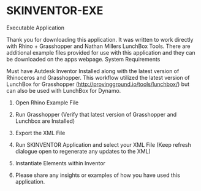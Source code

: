 # SKINVENTOR-EXE

Executable Application

Thank you for downloading this application. It was written to work directly with Rhino + Grasshopper and Nathan Millers LunchBox Tools. There are additional example files provided for use with this application and they can be downloaded on the apps webpage. 
System Requirements

Must have Autdesk Inventor Installed along with the latest version of Rhinoceros and Grasshopper. This workflow utilized the latest version of LunchBox for Grasshopper (http://provingground.io/tools/lunchbox/) but can also be used with LunchBox for Dynamo.

1. Open Rhino Example File

2. Run Grasshopper (Verify that latest version of Grasshopper and Lunchbox are Installed)

3. Export the XML File

4. Run SKINVENTOR Application and select your XML File (Keep refresh dialogue open to regenerate any updates to the XML)

5. Instantiate Elements within Inventor

6. Please share any insights or examples of how you have used this application.
